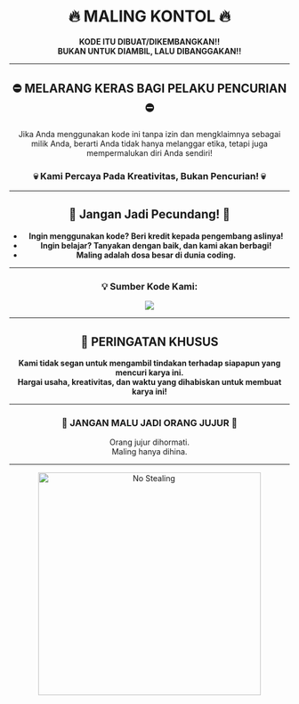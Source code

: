<h1 align="center">🔥 MALING KONTOL 🔥</h1>
<p align="center">
  <b>KODE ITU DIBUAT/DIKEMBANGKAN!!<br>
  BUKAN UNTUK DIAMBIL, LALU DIBANGGAKAN!!</b>
</p>

---

<div align="center">
  <h2><b>⛔️ MELARANG KERAS BAGI PELAKU PENCURIAN ⛔️</b></h2>
  <p>Jika Anda menggunakan kode ini tanpa izin dan mengklaimnya sebagai milik Anda, berarti Anda tidak hanya melanggar etika, tetapi juga mempermalukan diri Anda sendiri!</p>
  
  <h3>💀 Kami Percaya Pada Kreativitas, Bukan Pencurian! 💀</h3>
  
  <hr>

  <h2><b>🌟 Jangan Jadi Pecundang! 🌟</b></h2>
  <ul>
    <li><b>Ingin menggunakan kode? Beri kredit kepada pengembang aslinya!</b></li>
    <li><b>Ingin belajar? Tanyakan dengan baik, dan kami akan berbagi!</b></li>
    <li><b>Maling adalah dosa besar di dunia coding.</b></li>
  </ul>
  
  <hr>
  
  <h3>💡 Sumber Kode Kami:</h3>
  <a href="https://t.me/azelloelvano" target="_blank">
    <img src="https://img.shields.io/badge/Source_Code-Telegram-blue?style=for-the-badge&logo=telegram">
  </a>
</div>

---

<h2 align="center">📢 PERINGATAN KHUSUS</h2>
<p align="center">
  <b>Kami tidak segan untuk mengambil tindakan terhadap siapapun yang mencuri karya ini.<br>Hargai usaha, kreativitas, dan waktu yang dihabiskan untuk membuat karya ini!</b>
</p>

---

<div align="center">
  <h3>👊 JANGAN MALU JADI ORANG JUJUR 👊</h3>
  <p>Orang jujur dihormati.<br> Maling hanya dihina.</p>
  
  <hr>

  <img src="https://files.catbox.moe/fzlxwt.png" alt="No Stealing" width="400px">
</div>
